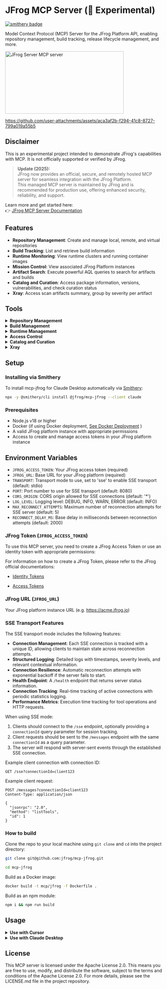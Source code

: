 # JFrog MCP Server (🧪 Experimental)

[![smithery badge](https://smithery.ai/badge/@jfrog/mcp-jfrog)](https://smithery.ai/server/@jfrog/mcp-jfrog)

Model Context Protocol (MCP) Server for the JFrog Platform API, enabling repository management, build tracking, release lifecycle management, and more.

<a href="https://glama.ai/mcp/servers/@jfrog/mcp-jfrog">
  <img width="380" height="200" src="https://glama.ai/mcp/servers/@jfrog/mcp-jfrog/badge" alt="JFrog Server MCP server" />
</a>

https://github.com/user-attachments/assets/aca3af2b-f294-41c8-8727-799a019a55b5


## Disclaimer
This is an experimental project intended to demonstrate JFrog's capabilities with MCP. It is not officially supported or verified by JFrog.

> **Update (2025):**  
JFrog now provides an official, secure, and remotely hosted MCP server for seamless integration with the JFrog Platform.  
This managed MCP server is maintained by JFrog and is recommended for production use, offering enhanced security, reliability, and support.

Learn more and get started here:  
👉 [JFrog MCP Server Documentation](https://jfrog.com/help/r/jfrog-integrations-documentation/jfrog-mcp-server)

## Features

- **Repository Management**: Create and manage local, remote, and virtual repositories
- **Build Tracking**: List and retrieve build information
- **Runtime Monitoring**: View runtime clusters and running container images
- **Mission Control**: View associated JFrog Platform instances
- **Artifact Search**: Execute powerful AQL queries to search for artifacts and builds
- **Catalog and Curation**: Access package information, versions, vulnerabilities, and check curation status
- **Xray**: Access scan artifacts summary, group by severity per artifact

## Tools

<details>
<summary><strong>Repository Management</strong></summary>

1. `check_jfrog_availability`
   - Check if JFrog platform is ready and functioning
   - Returns: Platform readiness status

2. `create_local_repository`
   - Create a new local repository in Artifactory
   - Inputs:
     - `key` (string): Repository key
     - `rclass` (string): Repository class (must be "local")
     - `packageType` (string): Package type of the repository
     - `description` (optional string): Repository description
     - `projectKey` (optional string): Project key to assign the repository to
     - `environments` (optional string[]): Environments to assign the repository to
   - Returns: Created repository details

3. `create_remote_repository`
   - Create a new remote repository in Artifactory to proxy external package registries
   - Inputs:
     - `key` (string): Repository key
     - `rclass` (string): Repository class (must be "remote")
     - `packageType` (string): Package type of the repository
     - `url` (string): URL to the remote repository
     - `username` (optional string): Remote repository username
     - `password` (optional string): Remote repository password
     - `description` (optional string): Repository description
     - `projectKey` (optional string): Project key to assign the repository to
     - `environments` (optional string[]): Environments to assign the repository to
     - Many other optional parameters for specific repository configurations
   - Returns: Created repository details

4. `create_virtual_repository`
   - Create a new virtual repository in Artifactory that aggregates multiple repositories
   - Inputs:
     - `key` (string): Repository key
     - `rclass` (string): Repository class (must be "virtual")
     - `packageType` (string): Package type of the repository
     - `repositories` (string[]): List of repository keys to include in the virtual repository
     - `description` (optional string): Repository description
     - `projectKey` (optional string): Project key to assign the repository to
     - `environments` (optional string[]): Environments to assign the repository to
     - Other optional parameters for specific repository configurations
   - Returns: Created repository details

5. `list_repositories`
   - List all repositories in Artifactory with optional filtering
   - Inputs:
     - `type` (optional string): Filter repositories by type (local, remote, virtual, federated, distribution)
     - `packageType` (optional string): Filter repositories by package type
     - `project` (optional string): Filter repositories by project key
   - Returns: List of repositories matching the filters

6. `set_folder_property`
   - Set properties on a folder in Artifactory, with optional recursive application
   - Inputs:
     - `folderPath` (string): Path to the folder where properties should be set
     - `properties` (object): Key-value pairs of properties to set
     - `recursive` (optional boolean): Whether to apply properties recursively to sub-folders
   - Returns: Operation result

7. `execute_aql_query`
   - Execute an Artifactory Query Language (AQL) query to search for artifacts, builds, or other entities in JFrog Artifactory
   - Inputs:
     - `query` (string): The AQL query to execute. Must follow AQL syntax (e.g., items.find({"repo":"my-repo"}).include("name","path"))
     - `domain` (optional string): The primary domain to search in (items, builds, archive.entries, build.promotions, releases)
     - `transitive` (optional boolean): Whether to search in remote repositories
     - `limit` (optional number): Maximum number of results to return
     - `offset` (optional number): Number of results to skip
     - `include_fields` (optional string[]): Fields to include in the results
     - `sort_by` (optional string): Field to sort results by
     - `sort_order` (optional string): Sort order (asc or desc)
   - Returns: Search results with metadata
</details>

<details>
<summary><strong>Build Management</strong></summary>

8. `list_jfrog_builds`
   - Return a list of all builds in the JFrog platform
   - Returns: List of builds

9. `get_specific_build`
   - Get details for a specific build by name
   - Inputs:
     - `buildName` (string): Name of the build to retrieve
     - `project` (optional string): Project key to scope the build search
   - Returns: Build details
</details>

<details>
<summary><strong>Runtime Management</strong></summary>

10. `list_jfrog_runtime_clusters`
    - Return a list of all runtime clusters in the JFrog platform
    - Inputs:
      - `limit` (optional integer): The maximum number of clusters to return
      - `next_key` (optional string): The next key to use for pagination
    - Returns: List of runtime clusters

11. `get_jfrog_runtime_specific_cluster`
    - Return a runtime cluster by ID
    - Inputs:
      - `clusterId` (integer): The ID of the cluster to retrieve
    - Returns: Cluster details

12. `list_jfrog_running_images`
    - List all running container images across runtime clusters with their security and operational status
    - Inputs:
      - `filters` (optional string): Filters to apply
      - `num_of_rows` (optional integer): Number of rows to return
      - `page_num` (optional integer): Page number
      - `statistics` (optional boolean): Whether to include statistics
      - `timePeriod` (optional string): Time period to query
    - Returns: List of running images
</details>

<details>
<summary><strong>Access Control</strong></summary>

13. `list_jfrog_environments`
    - Get a list of all environments types in the JFrog platform with their details
    - Inputs:
    - Returns: List of environments

14. `list_jfrog_projects`
    - Get a list of all projects in the JFrog platform with their details
    - Inputs:
    - Returns: List of projects

15. `get_specific_project`
    - Get detailed information about a specific project in the JFrog platform
    - Inputs:
      - `project_key` (string): The unique key of the project to retrieve
    - Returns: Project details

16. `create_project`
    - Create a new project in the JFrog platform
    - Inputs:
      - `project_key` (string): Unique identifier for the project
      - `display_name` (string): Display name of the project
      - `description` (string): Description of the project
      - `admin_privileges` (object): Administrative privileges for the project
      - `storage_quota_bytes` (number): Storage quota in bytes (-1 for unlimited)
    - Returns: Created project details
</details>

<details>
<summary><strong>Catalog and Curation</strong></summary>

17. `jfrog_get_package_info`
    - Get publicly available information about a software package
    - Inputs:
      - `type` (string): The type of package (pypi, npm, maven, golang, nuget, huggingface, rubygems)
      - `name` (string): The name of the package, as it appears in the package repository
      - `version` (optional string): The version of the package (default: "latest")
    - Returns: Package information including description, latest version, license, and URLs

18. `jfrog_get_package_versions`
    - Get a list of versions of a publicly available package with publication dates
    - Inputs:
      - `type` (string): The type of package (pypi, npm, maven, golang, nuget, huggingface, rubygems)
      - `name` (string): The name of the package, as it appears in the package repository
    - Returns: List of package versions with publication dates

19. `jfrog_get_package_version_vulnerabilities`
    - Get a list of known vulnerabilities affecting a specific version of an open source package
    - Inputs:
      - `type` (string): The type of package (pypi, npm, maven, golang, nuget, huggingface, rubygems)
      - `name` (string): The name of the package, as it appears in the package repository
      - `version` (optional string): The version of the package (default: "latest")
      - `pageSize` (optional number): Number of vulnerabilities to return per page (default: 10)
      - `pageCount` (optional number): Number of pages to return (default: 1)
    - Returns: List of vulnerabilities affecting the specified package version

20. `jfrog_get_vulnerability_info`
    - Get detailed information about a specific vulnerability, including affected packages and versions
    - Inputs:
      - `cve_id` (string): The CVE ID or vulnerability identifier to look up
      - `pageSize` (optional number): Number of vulnerabilities to return per page (default: 10)
      - `pageCount` (optional number): Number of pages to return (default: 1)
    - Returns: Detailed vulnerability information and affected packages

21. `jfrog_get_package_curation_status`
    - Check the curation status of a specific package version
    - Inputs:
      - `packageType` (string): The type of package (pypi, npm, maven, golang, nuget, huggingface, rubygems)
      - `packageName` (string): The name of the package, as it appears in the package repository
      - `packageVersion` (string): The version of the package, as it appears in the package repository
    - Returns: Curation status (approved, blocked, or inconclusive)
</details>

<details>
<summary><strong>Xray</strong></summary>

22. `jfrog_get_artifacts_summary`
    - Get artifacts issues summary in a repository or build, categorized and counted by severity (Low, Medium, High, Critical, Unkown)
    - Inputs:
      - `paths` (string array): An array of paths to the artifacts from which to create the summary from
    - Returns: A summary based on vulnerability count per severity for each artifact in the provided array plus the total issues
</details>

## Setup

### Installing via Smithery

To install mcp-jfrog for Claude Desktop automatically via [Smithery](https://smithery.ai/server/@jfrog/mcp-jfrog):

```bash
npx -y @smithery/cli install @jfrog/mcp-jfrog --client claude
```

### Prerequisites

- Node.js v18 or higher
- Docker (if using Docker deployment, [See Docker Deployment](https://github.com/jfrog/mcp-jfrog/blob/main/README.md#docker) )
- A valid JFrog platform instance with appropriate permissions
- Access to create and manage access tokens in your JFrog platform instance

## Environment Variables

- `JFROG_ACCESS_TOKEN`: Your JFrog access token (required)
- `JFROG_URL`: Base URL for your JFrog platform (required)
- `TRANSPORT`: Transport mode to use, set to 'sse' to enable SSE transport (default: stdio)
- `PORT`: Port number to use for SSE transport (default: 8080)
- `CORS_ORIGIN`: CORS origin allowed for SSE connections (default: '*')
- `LOG_LEVEL`: Logging level: DEBUG, INFO, WARN, ERROR (default: INFO)
- `MAX_RECONNECT_ATTEMPTS`: Maximum number of reconnection attempts for SSE server (default: 5)
- `RECONNECT_DELAY_MS`: Base delay in milliseconds between reconnection attempts (default: 2000)

### JFrog Token (`JFROG_ACCESS_TOKEN`)
To use this MCP server, you need to create a JFrog Access Token or use an identity token with appropriate permissions:

For information on how to create a JFrog Token, please refer to the JFrog official documentations:

- [Identity Tokens](https://jfrog.com/help/r/platform-api-key-deprecation-and-the-new-reference-tokens/introducing-jfrog-access-and-identity-tokens)

- [Access Tokens](https://jfrog.com/help/r/jfrog-platform-administration-documentation/access-tokens)

### JFrog URL (`JFROG_URL`)

Your JFrog platform instance URL (e.g. https://acme.jfrog.io)

### SSE Transport Features

The SSE transport mode includes the following features:

- **Connection Management**: Each SSE connection is tracked with a unique ID, allowing clients to maintain state across reconnection attempts.
- **Structured Logging**: Detailed logs with timestamps, severity levels, and relevant contextual information.
- **Connection Resilience**: Automatic reconnection attempts with exponential backoff if the server fails to start.
- **Health Endpoint**: A `/health` endpoint that returns server status information.
- **Connection Tracking**: Real-time tracking of active connections with periodic statistics logging.
- **Performance Metrics**: Execution time tracking for tool operations and HTTP requests.

When using SSE mode:

1. Clients should connect to the `/sse` endpoint, optionally providing a `connectionId` query parameter for session tracking.
2. Client requests should be sent to the `/messages` endpoint with the same `connectionId` as a query parameter.
3. The server will respond with server-sent events through the established SSE connection.

Example client connection with connection ID:
```
GET /sse?connectionId=client123
```

Example client request:
```
POST /messages?connectionId=client123
Content-Type: application/json

{
  "jsonrpc": "2.0",
  "method": "listTools",
  "id": 1
}
```

### How to build

Clone the repo to your local machine using `git clone` and `cd` into the project directory:

```bash
git clone git@github.com:jfrog/mcp-jfrog.git

cd mcp-jfrog
```

Build as a Docker image:

```bash
docker build -t mcp/jfrog -f Dockerfile .
```

Build as an npm module: 

```bash
npm i && npm run build
```


## Usage

<details>
<summary><strong>Use with Cursor</strong></summary>
Add the following to your `~/.cursor/mcp.json`:

### npm

```json
{
  "mcpServers": {
    "MCP-JFrog": { 
      "command": "npm",
      "args": [
        "exec",
        "-y",
        "github:jfrog/mcp-jfrog"
      ],
      "env": {
        "JFROG_ACCESS_TOKEN": "ACCESS_TOKEN",
        "JFROG_URL": "https://<YOUR_JFROG_INSTANCE_URL>"
      }
    }
  },
  "mcp-local-dev":{
      "command": "node",
      "args": [
        "/<ABSOLUT_PATH_TO>/mcp-jfrog/dist/index.js"
      ],
      "env": {
        "JFROG_ACCESS_TOKEN": "<ACCESS_TOKEN>>",
        "JFROG_URL": "<JFROG_URL>"
      }
    }
}
```

### Docker
```json
{
  "mcpServers": { 
    "jfrog": {
      "command": "docker",
      "args": [
        "run",
        "--rm",
        "-i",
        "-e",
        "JFROG_ACCESS_TOKEN",
        "-e",
        "JFROG_URL",
        "mcp/jfrog"
      ],
      "env": {
        "JFROG_ACCESS_TOKEN": "<YOUR_TOKEN>",
        "JFROG_URL": "https://your-instance.jfrog.io"
      },
      "serverUrl": "http://localhost:8080/sse"
    }
  }
}
```

### SSE Transport Mode

To use the JFrog MCP Server with SSE transport mode (useful for web interfaces like Cursor's webview):

```json
{
  "mcpServers": { 
    "jfrog-sse": {
      "command": "docker",
      "args": [
        "run",
        "--rm",
        "-p",
        "8080:8080",
        "-e",
        "TRANSPORT=sse",
        "-e",
        "PORT=8080",
        "-e",
        "CORS_ORIGIN=*",
        "-e",
        "LOG_LEVEL=INFO",
        "-e",
        "MAX_RECONNECT_ATTEMPTS=5",
        "-e",
        "RECONNECT_DELAY_MS=2000",
        "-e",
        "JFROG_ACCESS_TOKEN",
        "-e",
        "JFROG_URL",
        "mcp/jfrog"
      ],
      "env": {
        "JFROG_ACCESS_TOKEN": "<YOUR_TOKEN>",
        "JFROG_URL": "https://your-instance.jfrog.io",
        "serverUrl": "http://localhost:8080/sse"
      }
    }
  }
}
```

Note: For SSE mode, you need to add the `serverUrl` parameter pointing to your SSE endpoint, and expose the port used by the server (-p 8080:8080).
</details>

<details>
<summary><strong>Use with Claude Desktop</strong></summary>


Add the following to your `claude_desktop_config.json`:
#### Docker

```json
{
  "mcpServers": { 
    "jfrog": {
      "command": "docker",
      "args": [
        "run",
        "--rm",
        "-i",
        "-e",
        "JFROG_ACCESS_TOKEN",
        "-e",
        "JFROG_URL",
        "mcp/jfrog"
      ],
      "env": {
        "JFROG_ACCESS_TOKEN": "<YOUR_TOKEN>",
        "JFROG_URL": "https://your-instance.jfrog.io" // Your JFrog platform URL
      },
      "serverUrl": "http://localhost:8080/sse"
    }
  }
}
```

### npm

```json
{
"mcpServers": {
    "MCP-JFrog": { 
      "command": "npm",
      "args": [
        "exec",
        "-y",
        "github:jfrog/mcp-jfrog"
      ],
      "env": {
        "JFROG_ACCESS_TOKEN": "ACCESS_TOKEN",
        "JFROG_URL": "https://<YOUR_JFROG_INSTANCE_URL>"
      }
    }
  }
}
```

### SSE Transport Mode

For Claude Desktop with SSE transport:

```json
{
  "mcpServers": { 
    "jfrog-sse": {
      "command": "docker",
      "args": [
        "run",
        "--rm",
        "-p",
        "8080:8080",
        "-e",
        "TRANSPORT=sse",
        "-e",
        "PORT=8080",
        "-e",
        "CORS_ORIGIN=*",
        "-e",
        "LOG_LEVEL=INFO",
        "-e",
        "MAX_RECONNECT_ATTEMPTS=5",
        "-e",
        "RECONNECT_DELAY_MS=2000",
        "-e",
        "JFROG_ACCESS_TOKEN",
        "-e",
        "JFROG_URL",
        "mcp/jfrog"
      ],
      "env": {
        "JFROG_ACCESS_TOKEN": "<YOUR_TOKEN>",
        "JFROG_URL": "https://your-instance.jfrog.io",
        "serverUrl": "http://localhost:8080/sse"
      }
    }
  }
}
```
</details>


## License

This MCP server is licensed under the Apache License 2.0. This means you are free to use, modify, and distribute the software, subject to the terms and conditions of the Apache License 2.0. For more details, please see the LICENSE.md file in the project repository.
